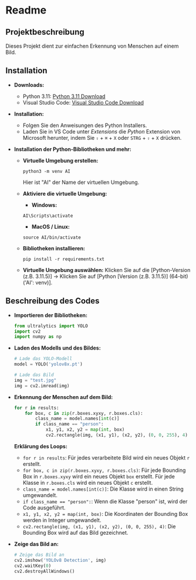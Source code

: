 # Readme

## Projektbeschreibung

Dieses Projekt dient zur einfachen Erkennung von Menschen auf einem Bild.

## Installation

* **Downloads:**
    * Python 3.11: [Python 3.11 Download](https://www.python.org/downloads/)
    * Visual Studio Code: [Visual Studio Code Download](https://code.visualstudio.com/)

* **Installation:**
    * Folgen Sie den Anweisungen des Python Installers.
    * Laden Sie in VS Code unter _Extensions_ die _Python_ Extension von Microsoft herunter, indem Sie `⇧` + `⌘` + `X` oder `STRG` + `⇧` + `X` drücken.

* **Installation der Python-Bibliotheken und mehr:**
    * **Virtuelle Umgebung erstellen:**
      ```shell
      python3 -m venv AI
      ```
      Hier ist "AI" der Name der virtuellen Umgebung.

    * **Aktiviere die virtuelle Umgebung:**
        * **Windows:** 
         ```shell 
         AI\Scripts\activate
         ```

        * **MacOS / Linux:** 
         ```shell
         source AI/bin/activate
         ```


    * **Bibliotheken installieren:**
      ```shell
      pip install -r requirements.txt
      ```

    * **Virtuelle Umgebung auswählen:**
      Klicken Sie auf die [Python-Version (z.B. 3.11.5)] → Klicken Sie auf [Python [Version (z.B. 3.11.5)] (64-bit) ('AI': venv)].

## Beschreibung des Codes

* **Importieren der Bibliotheken:**
    ```python
    from ultralytics import YOLO
    import cv2
    import numpy as np
    ```

* **Laden des Modells und des Bildes:**
    ```python
    # Lade das YOLO-Modell
    model = YOLO('yolov8x.pt')

    # Lade das Bild
    img = "test.jpg"
    img = cv2.imread(img)
    ```

* **Erkennung der Menschen auf dem Bild:**
    ```python
    for r in results:
        for box, c in zip(r.boxes.xyxy, r.boxes.cls):
            class_name = model.names[int(c)]
            if class_name == "person":
                x1, y1, x2, y2 = map(int, box)
                cv2.rectangle(img, (x1, y1), (x2, y2), (0, 0, 255), 4)
    ```

    **Erklärung des Loops:**
    * `for r in results`: Für jedes verarbeitete Bild wird ein neues Objekt `r` erstellt.
    * `for box, c in zip(r.boxes.xyxy, r.boxes.cls)`: Für jede Bounding Box in `r.boxes.xyxy` wird ein neues Objekt `box` erstellt. Für jede Klasse in `r.boxes.cls` wird ein neues Objekt `c` erstellt.
    * `class_name = model.names[int(c)]`: Die Klasse wird in einen String umgewandelt.
    * `if class_name == "person":`: Wenn die Klasse "person" ist, wird der Code ausgeführt.
    * `x1, y1, x2, y2 = map(int, box)`: Die Koordinaten der Bounding Box werden in Integer umgewandelt.
    * `cv2.rectangle(img, (x1, y1), (x2, y2), (0, 0, 255), 4)`: Die Bounding Box wird auf das Bild gezeichnet.

* **Zeige das Bild an:**
    ```python
    # Zeige das Bild an
    cv2.imshow('YOLOv8 Detection', img)
    cv2.waitKey(0)
    cv2.destroyAllWindows()
    ```
